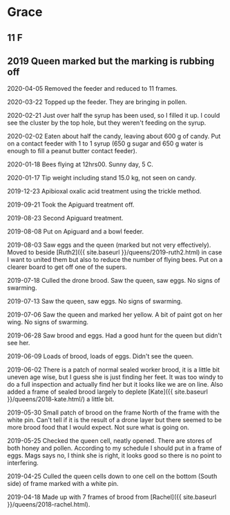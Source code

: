 # Grace
## 11 F
## 2019 Queen marked but the marking is rubbing off

2020-04-05 Removed the feeder and reduced to 11 frames.

2020-03-22 Topped up the feeder.  They are bringing in pollen.

2020-02-21 Just over half the syrup has been used, so I filled it up.  I could see the cluster by the top hole, but they weren't feeding on the syrup.

2020-02-02 Eaten about half the candy, leaving about 600 g of candy.  Put on a contact feeder with 1 to 1 syrup (650 g sugar and 650 g water is enough to fill a peanut butter contact feeder).

2020-01-18 Bees flying at 12hrs00.  Sunny day, 5 C.

2020-01-17 Tip weight including stand 15.0 kg, not seen on candy.

2019-12-23 Apibioxal oxalic acid treatment using the trickle method.

2019-09-21 Took the Apiguard treatment off.

2019-08-23 Second Apiguard treatment.

2019-08-08 Put on Apiguard and a bowl feeder.

2019-08-03 Saw eggs and the queen (marked but not very effectively).  Moved to beside [Ruth2]({{ site.baseurl }}/queens/2019-ruth2.html) in case I want to united them but also to reduce the number of flying bees.  Put on a clearer board to get off one of the supers.

2019-07-18 Culled the drone brood. Saw the queen, saw eggs.  No signs of swarming.

2019-07-13 Saw the queen, saw eggs.  No signs of swarming.

2019-07-06 Saw the queen and marked her yellow.  A bit of paint got on her wing.  No signs of swarming.

2019-06-28 Saw brood and eggs.  Had a good hunt for the queen but didn't see her.

2019-06-09 Loads of brood, loads of eggs.  Didn't see the queen.

2019-06-02 There is a patch of normal sealed worker brood, it is a little bit uneven age wise, but I guess she is just finding her feet.  It was too windy to do a full inspection and actually find her but it looks like we are on line.  Also added a frame of sealed brood largely to deplete [Kate]({{ site.baseurl }}/queens/2018-kate.html/) a little bit.

2019-05-30 Small patch of brood on the frame North of the frame with the white pin.  Can't tell if it is the result of a drone layer but there seemed to be more brood food that I would expect.  Not sure what is going on.

2019-05-25 Checked the queen cell, neatly opened. There are stores of both honey and pollen.  According to my schedule I should put in a frame of eggs.  Mags says no, I think she is right, it looks good so there is no point to interfering.

2019-04-25 Culled the queen cells down to one cell on the bottom (South side) of frame marked with a white pin.

2019-04-18 Made up with 7 frames of brood from [Rachel]({{ site.baseurl }}/queens/2018-rachel.html). 

